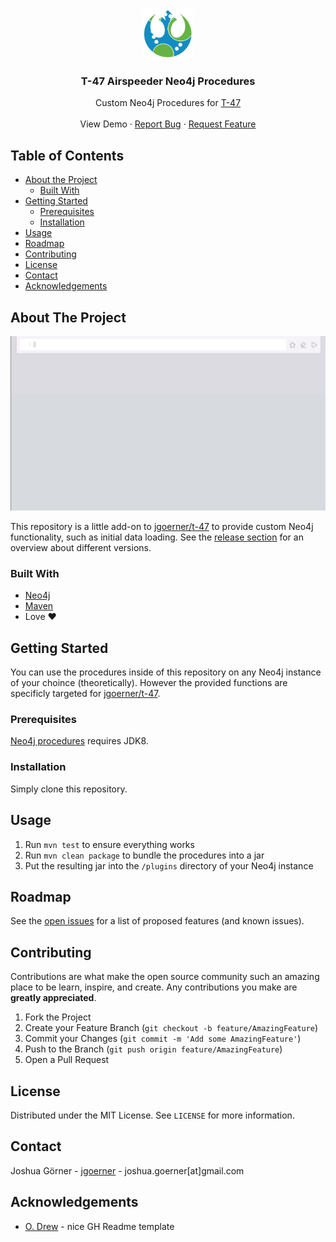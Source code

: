 <!-- PROJECT LOGO -->
<br />
<p align="center">
  <a href="https://github.com/jgoerner/t-47-procedures">
    <img src="images/logo.png" alt="Logo" width="80" height="80">
  </a>

  <h3 align="center">T-47 Airspeeder Neo4j Procedures</h3>

  <p align="center">
    Custom Neo4j Procedures for <a href="https://github.com/jgoerner/t-47">T-47</a>
    <br />
    <br />
    <!--a href=""-->View Demo<!--/a-->
    ·
    <a href="https://github.com/jgoerner/t-47-procedures/issues">Report Bug</a>
    ·
    <a href="https://github.com/jgoerner/t-47-procedures/issues">Request Feature</a>
  </p>
</p>



<!-- TABLE OF CONTENTS -->
## Table of Contents

* [About the Project](#about-the-project)
  * [Built With](#built-with)
* [Getting Started](#getting-started)
  * [Prerequisites](#prerequisites)
  * [Installation](#installation)
* [Usage](#usage)
* [Roadmap](#roadmap)
* [Contributing](#contributing)
* [License](#license)
* [Contact](#contact)
* [Acknowledgements](#acknowledgements)



<!-- ABOUT THE PROJECT -->
## About The Project

<p align="center">
<img src="images/demo.gif" width=700>
</p>


This repository is a little add-on to [jgoerner/t-47](https://github.com/jgoerner/t-47/) to provide custom Neo4j functionality, such as initial data loading.
See the [release section](https://github.com/jgoerner/t-47-procedures/releases) for an overview about different versions.

### Built With
* [Neo4j](https://neo4j.com/)
* [Maven](https://maven.apache.org/)
* Love ❤



<!-- GETTING STARTED -->
## Getting Started

You can use the procedures inside of this repository on any Neo4j instance of your choince (theoretically).
However the provided functions are specificly targeted for [jgoerner/t-47](https://github.com/jgoerner/t-47/).

### Prerequisites

[Neo4j procedures](https://neo4j.com/developer/java/#neo4j-java) requires JDK8. 

### Installation

Simply clone this repository.

<!-- USAGE EXAMPLES -->
## Usage

1. Run `mvn test` to ensure everything works
2. Run `mvn clean package` to bundle the procedures into a jar
3. Put the resulting jar into the `/plugins` directory of your Neo4j instance



<!-- ROADMAP -->
## Roadmap

See the [open issues](https://github.com/jgoerner/t-47-procedures/issues) for a list of proposed features (and known issues).



<!-- CONTRIBUTING -->
## Contributing

Contributions are what make the open source community such an amazing place to be learn, inspire, and create. Any contributions you make are **greatly appreciated**.

1. Fork the Project
2. Create your Feature Branch (`git checkout -b feature/AmazingFeature`)
3. Commit your Changes (`git commit -m 'Add some AmazingFeature'`)
4. Push to the Branch (`git push origin feature/AmazingFeature`)
5. Open a Pull Request



<!-- LICENSE -->
## License

Distributed under the MIT License. See `LICENSE` for more information.



<!-- CONTACT -->
## Contact

Joshua Görner - [jgoerner](https://www.linkedin.com/in/jgoerner/) - joshua.goerner[at]gmail.com



<!-- ACKNOWLEDGEMENTS -->
## Acknowledgements
* [O. Drew](https://github.com/othneildrew/Best-README-Template) - nice GH Readme template
